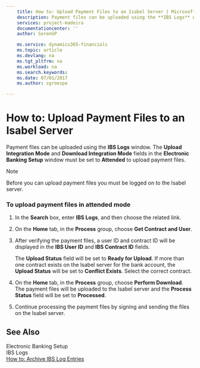 ```yaml
---
    title: How to: Upload Payment Files to an Isabel Server | Microsoft Docs
    description: Payment files can be uploaded using the **IBS Logs** window. The **Upload Integration Mode** and **Download Integration Mode** fields in the **Electronic Banking Setup** window must be set to **Attended** to upload payment files.
    services: project-madeira
    documentationcenter: ''
    author: SorenGP

    ms.service: dynamics365-financials
    ms.topic: article
    ms.devlang: na
    ms.tgt_pltfrm: na
    ms.workload: na
    ms.search.keywords:
    ms.date: 07/01/2017
    ms.author: sgroespe

---
```

# How to: Upload Payment Files to an Isabel Server
Payment files can be uploaded using the **IBS Logs** window. The **Upload Integration Mode** and **Download Integration Mode** fields in the **Electronic Banking Setup** window must be set to **Attended** to upload payment files.  
  
> [!NOTE]  
>  Before you can upload payment files you must be logged on to the Isabel server.  
  
### To upload payment files in attended mode  
  
1.  In the **Search** box, enter **IBS Logs**, and then choose the related link.  
  
2.  On the **Home** tab, in the **Process** group, choose **Get Contract and User**.  
  
3.  After verifying the payment files, a user ID and contract ID will be displayed in the **IBS User ID** and **IBS Contract ID** fields.  
  
     The **Upload Status** field will be set to **Ready for Upload**. If more than one contract exists on the Isabel server for the bank account, the **Upload Status** will be set to **Conflict Exists**. Select the correct contract.  
  
4.  On the **Home** tab, in the **Process** group, choose **Perform Download**. The payment files will be uploaded to the Isabel server and the **Process Status** field will be set to **Processed**.  
  
5.  Continue processing the payment files by signing and sending the files on the Isabel server.  
  
## See Also  
 Electronic Banking Setup   
 IBS Logs   
 [How to: Archive IBS Log Entries](how-to-archive-ibs-log-entries.md)